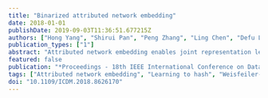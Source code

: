```yaml
---
title: "Binarized attributed network embedding"
date: 2018-01-01
publishDate: 2019-09-03T11:36:51.677215Z
authors: ["Hong Yang", "Shirui Pan", "Peng Zhang", "Ling Chen", "Defu Lian", "Chengqi Zhang"]
publication_types: ["1"]
abstract: "Attributed network embedding enables joint representation learning of node links and attributes. Existing attributed network embedding models are designed in continuous Euclidean spaces which often introduce data redundancy and impose challenges to storage and computation costs. To this end, we present a Binarized Attributed Network Embedding model (BANE for short) to learn binary node representation. Specifically, we define a new Weisfeiler-Lehman proximity matrix to capture data dependence between node links and attributes by aggregating the information of node attributes and links from neighboring nodes to a given target node in a layer-wise manner. Based on the Weisfeiler-Lehman proximity matrix, we formulate a new Weisfiler-Lehman matrix factorization learning function under the binary node representation constraint. The learning problem is a mixed integer optimization and an efficient cyclic coordinate descent (CCD) algorithm is used as the solution. Node classification and link prediction experiments on real-world datasets show that the proposed BANE model outperforms the state-of-the-art network embedding methods."
featured: false
publication: "*Proceedings - 18th IEEE International Conference on Data Mining Workshops, ICDM 2018*"
tags: ["Attributed network embedding", "Learning to hash", "Weisfeiler-Lehman graph kernels"]
doi: "10.1109/ICDM.2018.8626170"
---
```


